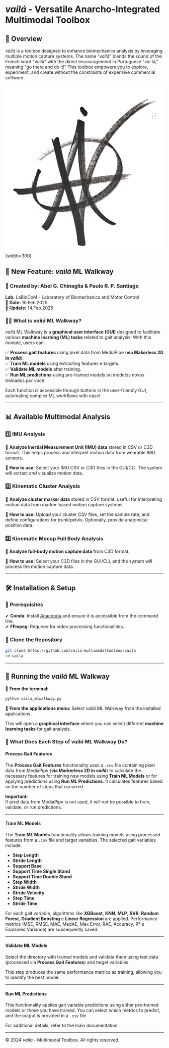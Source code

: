 # *vailá* - Versatile Anarcho-Integrated Multimodal Toolbox

## 📌 Overview

*vailá* is a toolbox designed to enhance biomechanics analysis by leveraging multiple motion capture systems. The name "*vailá*" blends the sound of the French word "voilà" with the direct encouragement in Portuguese "vai lá," meaning "go there and do it!" This toolbox empowers you to explore, experiment, and create without the constraints of expensive commercial software.

![*vailá* Logo](images/vaila.png){width=300}

## 🚀 New Feature: *vailá* ML Walkway

### 👥 Created by: Abel G. Chinaglia & Paulo R. P. Santiago  

**Lab:** LaBioCoM - Laboratory of Biomechanics and Motor Control  
📅 **Date:** 10.Feb.2025  
🔄 **Update:** 14.Feb.2025  

### 🏃‍♂️ What is *vailá* ML Walkway?

*vailá* ML Walkway is a **graphical user interface (GUI)** designed to facilitate various **machine learning (ML) tasks** related to gait analysis. With this module, users can:

✅ **Process gait features** using pixel data from MediaPipe (**via Makerless 2D in *vailá***).  
✅ **Train ML models** using extracting features e targets.  
✅ **Validate ML models** after training.  
✅ **Run ML predictions** using pre-trained models ou modelos novos treinados por você.  

Each function is accessible through buttons in the user-friendly GUI, automating complex ML workflows with ease!

---

## 📊 Available Multimodal Analysis

### 1️⃣ IMU Analysis
🔎 **Analyze Inertial Measurement Unit (IMU) data** stored in CSV or C3D format. This helps process and interpret motion data from wearable IMU sensors.

🔧 **How to use:** Select your IMU CSV or C3D files in the GUI/CLI. The system will extract and visualize motion data.

### 2️⃣ Kinematic Cluster Analysis
🔎 **Analyze cluster marker data** stored in CSV format, useful for interpreting motion data from marker-based motion capture systems.

🔧 **How to use:** Upload your cluster CSV files, set the sample rate, and define configurations for trunk/pelvis. Optionally, provide anatomical position data.

### 3️⃣ Kinematic Mocap Full Body Analysis
🔎 **Analyze full-body motion capture data** from C3D format.

🔧 **How to use:** Select your C3D files in the GUI/CLI, and the system will process the motion capture data.

---

## 🛠 Installation & Setup

### 🔹 Prerequisites

✔ **Conda**: Install [Anaconda](https://www.anaconda.com/download/success) and ensure it is accessible from the command line.  
✔ **FFmpeg**: Required for video processing functionalities.

### 🔹 Clone the Repository

```bash
git clone https://github.com/vaila-multimodaltoolbox/vaila
cd vaila
```

---

## 🎯 Running the *vailá* ML Walkway

🔹 **From the terminal:**

```bash
python vaila_mlwalkway.py
```

🔹 **From the applications menu:** Select *vailá* ML Walkway from the installed applications.

This will open a **graphical interface** where you can select different **machine learning tasks** for gait analysis.

### 🎯 What Does Each Step of *vailá* ML Walkway Do?

#### **Process Gait Features**
The **Process Gait Features** functionality uses a `.csv` file containing pixel data from MediaPipe (**via Markerless 2D in *vailá***) to calculate the necessary features for training new models using **Train ML Models** or for applying predictions using **Run ML Predictions**. It calculates features based on the number of steps that occurred.

**Important:**  
If pixel data from MediaPipe is not used, it will not be possible to train, validate, or run predictions.

---

#### **Train ML Models**
The **Train ML Models** functionality allows training models using processed features from a `.csv` file and target variables. The selected gait variables include:
 - **Step Length**  
 - **Stride Length**  
 - **Support Base**  
 - **Support Time Single Stand**  
 - **Support Time Double Stand**  
 - **Step Width**  
 - **Stride Width**  
 - **Stride Velocity**  
 - **Step Time**  
 - **Stride Time**

For each gait variable, algorithms like **XGBoost**, **KNN**, **MLP**, **SVR**, **Random Forest**, **Gradient Boosting** e **Linear Regression** are applied. Performance metrics (MSE, RMSE, MAE, MedAE, Max Error, RAE, Accuracy, R² e Explained Variance) are subsequently saved.

---

#### **Validate ML Models**
Select the directory with trained models and validate them using test data (processed via **Process Gait Features**) and target variables.

This step produces the same performance metrics as training, allowing you to identify the best model.

---

#### **Run ML Predictions**
This functionality applies gait variable predictions using either pre-trained models or those you have trained. You can select which metrics to predict, and the output is provided in a `.csv` file.

For additional details, refer to the main documentation.

---

© 2024 *vailá* - Multimodal Toolbox. All rights reserved.
